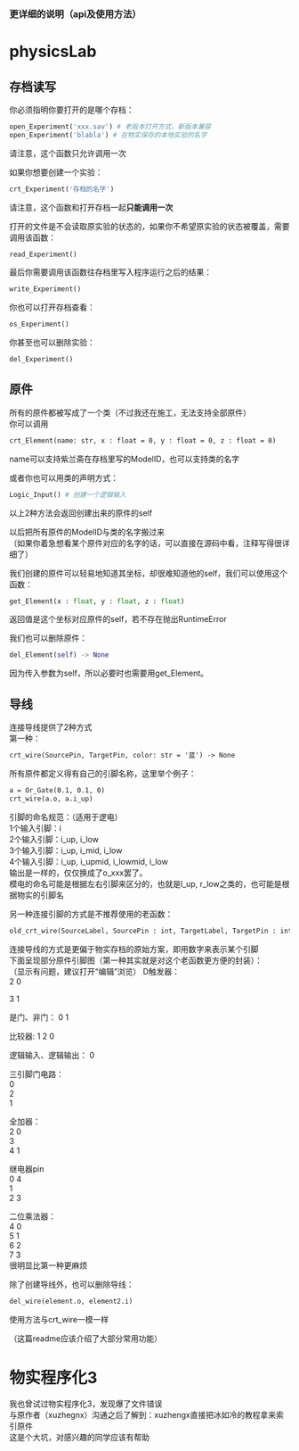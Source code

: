 ### 更详细的说明（api及使用方法）

# physicsLab
## 存档读写
你必须指明你要打开的是哪个存档：
```Python
open_Experiment('xxx.sav') # 老版本打开方式，新版本兼容
open_Experiment('blabla') # 在物实保存的本地实验的名字
```
请注意，这个函数只允许调用一次  

如果你想要创建一个实验：
```python
crt_Experiment('存档的名字')
```
请注意，这个函数和打开存档一起**只能调用一次**  

打开的文件是不会读取原实验的状态的，如果你不希望原实验的状态被覆盖，需要调用该函数：  
```Python
read_Experiment()
```

最后你需要调用该函数往存档里写入程序运行之后的结果：  
```Python
write_Experiment()
```

你也可以打开存档查看：
```Python
os_Experiment()
```

你甚至也可以删除实验：
```Python
del_Experiment()
```

## 原件
所有的原件都被写成了一个类（不过我还在施工，无法支持全部原件）  
你可以调用  
```diff
crt_Element(name: str, x : float = 0, y : float = 0, z : float = 0)
```
name可以支持紫兰斋在存档里写的ModelID，也可以支持类的名字  

或者你也可以用类的声明方式：  
```python
Logic_Input() # 创建一个逻辑输入
```
以上2种方法会返回创建出来的原件的self  

以后把所有原件的ModelID与类的名字搬过来  
（如果你着急想看某个原件对应的名字的话，可以直接在源码中看，注释写得很详细了）  
  
我们创建的原件可以轻易地知道其坐标，却很难知道他的self，我们可以使用这个函数：
```python
get_Element(x : float, y : float, z : float)
```
返回值是这个坐标对应原件的self，若不存在抛出RuntimeError  

我们也可以删除原件：
```python
del_Element(self) -> None
```
因为传入参数为self，所以必要时也需要用get_Element。

## 导线
连接导线提供了2种方式  
第一种：  
```diff
crt_wire(SourcePin, TargetPin, color: str = '蓝') -> None
```
所有原件都定义得有自己的引脚名称，这里举个例子：  
```diff
a = Or_Gate(0.1, 0.1, 0)
crt_wire(a.o, a.i_up)
```
引脚的命名规范：（适用于逻电）  
1个输入引脚：i  
2个输入引脚：i_up, i_low  
3个输入引脚：i_up, i_mid, i_low  
4个输入引脚：i_up, i_upmid, i_lowmid, i_low  
输出是一样的，仅仅换成了o_xxx罢了。  
模电的命名可能是根据左右引脚来区分的，也就是l_up, r_low之类的，也可能是根据物实的引脚名  

另一种连接引脚的方式是不推荐使用的老函数：  
```diff
old_crt_wire(SourceLabel, SourcePin : int, TargetLabel, TargetPin : int, color = "蓝") -> None
```
连接导线的方式是更偏于物实存档的原始方案，即用数字来表示某个引脚  
下面呈现部分原件引脚图（第一种其实就是对这个老函数更方便的封装）：  
（显示有问题，建议打开“编辑”浏览）
D触发器：          
2    0                  
                             
3    1                          

是门、非门： 
0 1 

比较器:
1
    2
0  

逻辑输入、逻辑输出：
0  

三引脚门电路：   
0             
    2         
1             

全加器：  
2    0  
3  
4    1  

继电器pin  
0   4  
  1    
2   3  
  
二位乘法器：  
4  0  
5  1  
6  2  
7  3  
很明显比第一种更麻烦  
  
除了创建导线外，也可以删除导线：  
```diff
del_wire(element.o, element2.i)
```
使用方法与crt_wire一模一样  
  
（这篇readme应该介绍了大部分常用功能）

# 物实程序化3  
我也曾试过物实程序化3，发现爆了文件错误  
与原作者（xuzhegnx）沟通之后了解到：xuzhengx直接把冰如冷的教程拿来索引原件  
这是个大坑，对感兴趣的同学应该有帮助